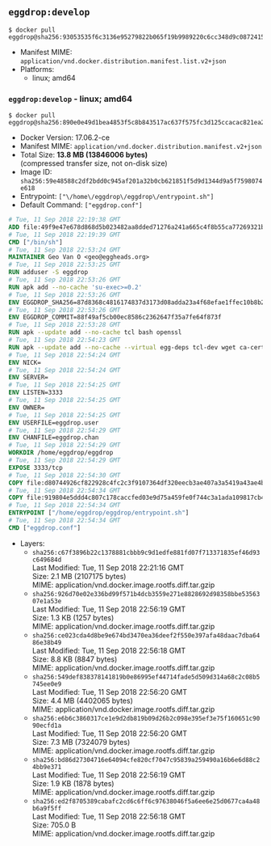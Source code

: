 ## `eggdrop:develop`

```console
$ docker pull eggdrop@sha256:93053535f6c3136e95279822b065f19b9989220c6cc348d9c0872415037de69f
```

-	Manifest MIME: `application/vnd.docker.distribution.manifest.list.v2+json`
-	Platforms:
	-	linux; amd64

### `eggdrop:develop` - linux; amd64

```console
$ docker pull eggdrop@sha256:890e0e49d1bea4853f5c8b843517ac637f575fc3d125ccacac821ea28158bfe9
```

-	Docker Version: 17.06.2-ce
-	Manifest MIME: `application/vnd.docker.distribution.manifest.v2+json`
-	Total Size: **13.8 MB (13846006 bytes)**  
	(compressed transfer size, not on-disk size)
-	Image ID: `sha256:59e48588c2df2bdd0c945af201a32b0cb621851f5d9d1344d9a5f7598074e618`
-	Entrypoint: `["\/home\/eggdrop\/eggdrop\/entrypoint.sh"]`
-	Default Command: `["eggdrop.conf"]`

```dockerfile
# Tue, 11 Sep 2018 22:19:38 GMT
ADD file:49f9e47e678d868d5b023482aa8dded71276a241a665c4f8b55ca77269321b34 in / 
# Tue, 11 Sep 2018 22:19:39 GMT
CMD ["/bin/sh"]
# Tue, 11 Sep 2018 22:53:24 GMT
MAINTAINER Geo Van O <geo@eggheads.org>
# Tue, 11 Sep 2018 22:53:25 GMT
RUN adduser -S eggdrop
# Tue, 11 Sep 2018 22:53:26 GMT
RUN apk add --no-cache 'su-exec>=0.2'
# Tue, 11 Sep 2018 22:53:26 GMT
ENV EGGDROP_SHA256=87d8368c4816174837d3173d08adda23a4f68efae1ffec10b8b2cb63fba27d1e
# Tue, 11 Sep 2018 22:53:26 GMT
ENV EGGDROP_COMMIT=88f49af5cb00ec8586c2362647f35a7fe64f873f
# Tue, 11 Sep 2018 22:53:28 GMT
RUN apk --update add --no-cache tcl bash openssl
# Tue, 11 Sep 2018 22:54:23 GMT
RUN apk --update add --no-cache --virtual egg-deps tcl-dev wget ca-certificates make tar gpgme build-base openssl-dev   && wget "https://github.com/eggheads/eggdrop/archive/$EGGDROP_COMMIT.tar.gz" -O develop.tar.gz   && echo "$EGGDROP_SHA256  develop.tar.gz" | sha256sum -c -   && tar -zxvf develop.tar.gz   && rm develop.tar.gz     && ( cd eggdrop-$EGGDROP_COMMIT     && ./configure     && make config     && make     && make install DEST=/home/eggdrop/eggdrop )   && rm -rf eggdrop-$EGGDROP_COMMIT   && mkdir /home/eggdrop/eggdrop/data   && chown -R eggdrop /home/eggdrop/eggdrop   && apk del egg-deps
# Tue, 11 Sep 2018 22:54:24 GMT
ENV NICK=
# Tue, 11 Sep 2018 22:54:24 GMT
ENV SERVER=
# Tue, 11 Sep 2018 22:54:25 GMT
ENV LISTEN=3333
# Tue, 11 Sep 2018 22:54:25 GMT
ENV OWNER=
# Tue, 11 Sep 2018 22:54:25 GMT
ENV USERFILE=eggdrop.user
# Tue, 11 Sep 2018 22:54:29 GMT
ENV CHANFILE=eggdrop.chan
# Tue, 11 Sep 2018 22:54:29 GMT
WORKDIR /home/eggdrop/eggdrop
# Tue, 11 Sep 2018 22:54:29 GMT
EXPOSE 3333/tcp
# Tue, 11 Sep 2018 22:54:30 GMT
COPY file:d80744926cf822928c4fc2c3f9107364df320eecb3ae407a3a5419a43ae4b872 in /home/eggdrop/eggdrop 
# Tue, 11 Sep 2018 22:54:34 GMT
COPY file:919804e5ddd4c807c178caccfed03e9d75a459fe0f744c3a1ada109817cb44ec in /home/eggdrop/eggdrop/scripts/ 
# Tue, 11 Sep 2018 22:54:34 GMT
ENTRYPOINT ["/home/eggdrop/eggdrop/entrypoint.sh"]
# Tue, 11 Sep 2018 22:54:34 GMT
CMD ["eggdrop.conf"]
```

-	Layers:
	-	`sha256:c67f3896b22c1378881cbbb9c9d1edfe881fd07f713371835ef46d93c649684d`  
		Last Modified: Tue, 11 Sep 2018 22:21:16 GMT  
		Size: 2.1 MB (2107175 bytes)  
		MIME: application/vnd.docker.image.rootfs.diff.tar.gzip
	-	`sha256:926d70e02e336bd99f571b4dcb3559e271e8828692d98358bbe5356307e1a53e`  
		Last Modified: Tue, 11 Sep 2018 22:56:19 GMT  
		Size: 1.3 KB (1257 bytes)  
		MIME: application/vnd.docker.image.rootfs.diff.tar.gzip
	-	`sha256:ce023cda4d8be9e674bd3470ea36deef2f550e397afa48daac7dba6486e38b49`  
		Last Modified: Tue, 11 Sep 2018 22:56:18 GMT  
		Size: 8.8 KB (8847 bytes)  
		MIME: application/vnd.docker.image.rootfs.diff.tar.gzip
	-	`sha256:549def838378141819b0e86995ef44714fade5d509d314a68c2c08b5745ee0e9`  
		Last Modified: Tue, 11 Sep 2018 22:56:20 GMT  
		Size: 4.4 MB (4402065 bytes)  
		MIME: application/vnd.docker.image.rootfs.diff.tar.gzip
	-	`sha256:e6b6c3860317ce1e9d2db819b09d26b2c098e395ef3e75f160651c9090ecfd1a`  
		Last Modified: Tue, 11 Sep 2018 22:56:20 GMT  
		Size: 7.3 MB (7324079 bytes)  
		MIME: application/vnd.docker.image.rootfs.diff.tar.gzip
	-	`sha256:bd86d27304716e64094cfe820cf7047c95839a259490a16b6e6d88c24bb9e371`  
		Last Modified: Tue, 11 Sep 2018 22:56:19 GMT  
		Size: 1.9 KB (1878 bytes)  
		MIME: application/vnd.docker.image.rootfs.diff.tar.gzip
	-	`sha256:ed2f8705389cabafc2cd6c6ff6c97638046f5a6ee6e25d0677ca4a48b6a9f5ff`  
		Last Modified: Tue, 11 Sep 2018 22:56:18 GMT  
		Size: 705.0 B  
		MIME: application/vnd.docker.image.rootfs.diff.tar.gzip
